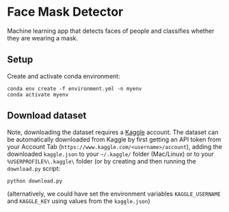 # Face Mask Detector
Machine learning app that detects faces of people and classifies whether they are wearing a mask.

## Setup
Create and activate conda environment:
```
conda env create -f environment.yml -n myenv
conda activate myenv
```
## Download dataset
Note, downloading the dataset requires a [Kaggle](www.kaggle.com) account. The dataset can be automatically downloaded from Kaggle by first getting an API token from your Account Tab (`https://www.kaggle.com/<username>/account`), adding the downloaded `kaggle.json` to your `~/.kaggle/` folder (Mac/Linux) or to your `%USERPROFILE%\.kaggle\` folder (or by creating and then running the `download.py` script:
```
python download.py
```
(alternatively, we could have set the environment variables `KAGGLE_USERNAME` and `KAGGLE_KEY` using values from the `kaggle.json`)
